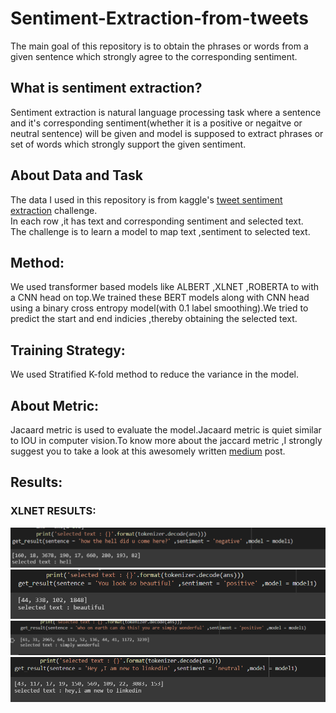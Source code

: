 # Sentiment-Extraction-from-tweets
The main goal of this repository is to obtain the phrases or words from a given sentence which strongly agree to the corresponding sentiment.
## What is sentiment extraction?
Sentiment extraction is natural language processing task where a sentence and it's corresponding sentiment(whether it is a positive or negaitve or neutral sentence) will be given and model is supposed to extract phrases or set of words which strongly support the given sentiment.
## About Data and Task
The data I used in this repository is from kaggle's [tweet sentiment extraction](https://www.kaggle.com/c/tweet-sentiment-extraction/data) challenge.<br/>
In each row ,it has text and corresponding sentiment and selected text.<br/>
The challenge is to learn a model to map text ,sentiment to selected text.

## Method:
We used transformer based models like ALBERT ,XLNET ,ROBERTA to with a CNN head on top.We trained these BERT models along with CNN head using a binary cross entropy model(with 0.1 label smoothing).We tried to predict the start and end indicies ,thereby obtaining the selected text.

## Training Strategy:
We used Stratified K-fold method to reduce the variance in the model.

##  About Metric:
Jacaard metric is used to evaluate the model.Jacaard metric is quiet similar to IOU in computer vision.To know more about the jaccard metric ,I strongly suggest you to take a look at this awesomely written [medium](https://towardsdatascience.com/overview-of-text-similarity-metrics-3397c4601f50) post.
## Results:
### XLNET RESULTS:
 !['negative'](https://github.com/mano3-1/Sentiment-Extraction-from-tweets/blob/master/results/xlnet1.PNG)<br/>
 !['positive'](https://github.com/mano3-1/Sentiment-Extraction-from-tweets/blob/master/results/xlnet2.PNG)<br/>
 !['positive'](https://github.com/mano3-1/Sentiment-Extraction-from-tweets/blob/master/results/xlnet3.PNG)<br/>
 !['neutral'](https://github.com/mano3-1/Sentiment-Extraction-from-tweets/blob/master/results/xlnet4.PNG)<br/>
